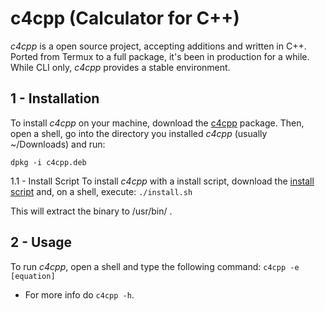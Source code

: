 # c4cpp (Calculator for C++)

*c4cpp* is a open source project, accepting additions and written in C++.
Ported from Termux to a full package, it's been in production for a while.
While CLI only, *c4cpp* provides a stable environment.

## 1 - Installation
To install *c4cpp* on your machine, download the [c4cpp](https://github.com/enpasant/c4cpp/releases/tag/1.1.0) package. Then, open a shell, go into the directory you installed *c4cpp* (usually ~/Downloads) and run:

``` dpkg -i c4cpp.deb ```

1.1 - Install Script
To install *c4cpp* with a install script, download the [install script](https://github.com/enpasant/c4cpp/blob/master/install.sh) and, on a shell, execute:
``` ./install.sh ```

This will extract the binary to /usr/bin/ .


## 2 - Usage
To run *c4cpp*, open a shell and type the following command:
``` c4cpp -e [equation] ```

* For more info do ```c4cpp -h```.
